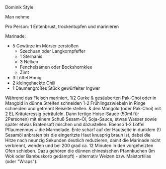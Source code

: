 
Dominik Style

Man nehme

Pro Person: 1 Entenbrust, trockentupfen und marinieren

Marinade:
- 5 Gewürze im Mörser zerstoßen
	- Szechuan oder Langkornpfeffer
	- 1 Sternanis
	- 3 Nelken
	- Fenchelsamen oder Bockshornklee
	- Zimt
- 3 Löffel Honig
- 2 kleingehackte Chili
- 1 Daumengroßes Stück gewürfelter Ingwer

Während das Fleisch mariniert, 1/2 Gurke & gesäuberten Pak-Choi oder in Mangold in dünne Streifen schneiden
1-2 Frühlingszwiebeln in Ringe schneiden und getrennt Beiseite stellen.
& den Mangold (oder Pak-Choi) mit 2 EL Kräuteressig beträufeln.
Dann fertige Hoise-Sauce (50ml für 2Personen) mit einem Schuß Sesam-Öl, Soja-Sauce, etwas Wasser sowie später etwas Bratensaft mischen und dazustellen.
Ebenso 1-2 Löffel Pflaumenmus + die Marmelade.
Ente scharf auf der Hautseite in dunklem (!) Sesamöl anbraten bis die eingeritzte Haut knusprig braun ist, dabei die Hitze nach neunzig Sekunden deutlich reduzieren, damit die Marinade nicht verbrennt, wenden und bei 200 grad ca. 12 Minuten in den vorgeheizten Ofen schieben.
Dazu gehören die dünnen chinesischen Pfannkuchen (Im Wok oder Bambuskorb gedämpft) - alternativ Weizen bzw. Maistortillas (oder "Wraps").
